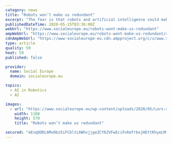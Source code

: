 ```yaml
---
category: news
title: "Robots won’t make us redundant"
excerpt: "The fear is that robots and artificial intelligence could make human labour almost completely redundant. Forecasts of how many jobs will be lost in the future vary widely. The honest answer is that no one knows exactly how digitalisation will work out."
publishedDateTime: 2020-05-15T03:36:00Z
webUrl: "https://www.socialeurope.eu/robots-wont-make-us-redundant"
ampWebUrl: "https://www.socialeurope.eu/robots-wont-make-us-redundant/amp"
cdnAmpWebUrl: "https://www-socialeurope-eu.cdn.ampproject.org/c/s/www.socialeurope.eu/robots-wont-make-us-redundant/amp"
type: article
quality: 59
heat: 59
published: false

provider:
  name: Social Europe
  domain: socialeurope.eu

topics:
  - AI in Robotics
  - AI

images:
  - url: "https://www.socialeurope.eu/wp-content/uploads/2020/05/Lars-and-Henning.jpg"
    width: 1108
    height: 570
    title: "Robots won’t make us redundant"

secured: "eEvqOODL6MxObz5iFCbltL6WhvjjgeZCY6ZVFwEciFnkmfrbxjHEttKhyeLM+gjo2ZK5DIZqsRlL6ZpBZYTfOuE+aMjIQcU52FOH4s0M6FdCuD+GC9YC5LJ5RnB0dojO1w4hucA2TKPkIl1HantsSb8Smb8hbhydgWrOSxdzbqRvEKkZfSb6NPjOekoNwiLU+kbWg1XYIuehNBPk+57gtDnnhxgauQ5T6f33ahN+3clUMexlnCBkNbBy7vXWzyrIKj55NUN62938778Ldx2cJUfcH5A+lAGj3hL2nr42MJSnZiYU+tSSJ4su7TCvCKDs;mXlE+C739rEzeeH6CvZ+MQ=="
---
```


